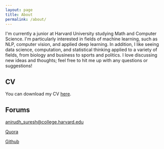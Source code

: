```yaml
---
layout: page
title: About
permalink: /about/
---
```


I'm currently a junior at Harvard University studying Math and Computer Science. I'm particularly interested in fields of machine learning, such as NLP, computer vision, and applied deep learning. In addition, I like seeing data science, computation, and statistical thinking applied to a variety of fields, from biology and business to sports and politics. I love discussing new ideas and thoughts; feel free to hit me up with any questions or suggestions!

## CV

You can download my CV [here][1].

[1]:{{https://www.github.com/anihamde/anihamde.github.io}}/downloads/anirudh_suresh_resume.pdf

## Forums

[anirudh_suresh@college.harvard.edu](mailto:anirudh_suresh@college.harvard.edu)

[Quora](https://www.quora.com/profile/Anirudh-Suresh-2)

[Github](https://www.github.com/anihamde)
